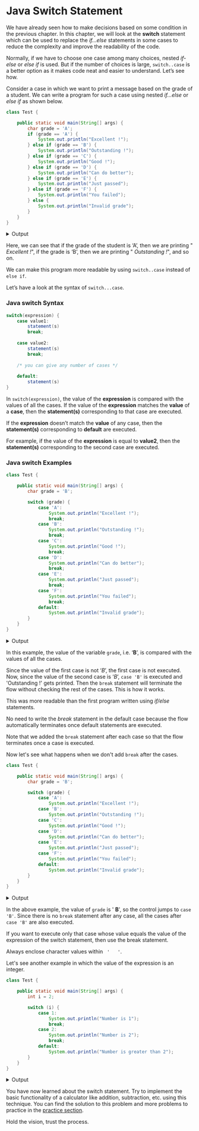 # Java Switch Statement

We have already seen how to make decisions based on some condition in the previous chapter. In this chapter, we will look at the **switch** statement which can be used to replace the *if...else* statements in some cases to reduce the complexity and improve the readability of the code.

Normally, if we have to choose one case among many choices, nested *if-else* or *else if* is used. But if the number of choices is large, `switch..case` is a better option as it makes code neat and easier to understand. Let’s see how.

Consider a case in which we want to print a message based on the grade of a student. We can write a program for such a case using nested *if...else* or *else if* as shown below.

```java
class Test {

    public static void main(String[] args) {
        char grade = 'A';
        if (grade == 'A') {
            System.out.println("Excellent !");
        } else if (grade == 'B') {
            System.out.println("Outstanding !");
        } else if (grade == 'C') {
            System.out.println("Good !");
        } else if (grade == 'D') {
            System.out.println("Can do better");
        } else if (grade == 'E') {
            System.out.println("Just passed");
        } else if (grade == 'F') {
            System.out.println("You failed");
        } else {
            System.out.println("Invalid grade");
        }
    }
}
```

<div class="collapse">
    <details>
        <summary>Output</summary>
        <pre class="output">Excellent !
                      </pre>
    </details>
</div>

Here, we can see that if the grade of the student is ‘A’, then we are printing " *Excellent !*", if the grade is ‘B’, then we are printing " *Outstanding !*", and so on.

We can make this program more readable by using `switch..case` instead of `else if`.

Let’s have a look at the syntax of `switch...case`.

### Java switch Syntax

```java
switch(expression) {
    case value1:
        statement(s)
        break;
		
    case value2:
        statement(s)
        break;
		
	/* you can give any number of cases */
	
    default:
        statement(s)
}
```

In `switch(expression)`, the value of the **expression** is compared with the values of all the cases. If the value of the **expression** matches the **value** of a **case**, then the **statement(s)** corresponding to that case are executed.

If the **expression** doesn’t match the **value** of any case, then the **statement(s)** corresponding to **default** are executed.

For example, if the value of the **expression** is equal to **value2**, then the **statement(s)** corresponding to the second case are executed.

### Java switch Examples

```java
class Test {

    public static void main(String[] args) {
        char grade = 'B';

        switch (grade) {
            case 'A':
                System.out.println("Excellent !");
                break;
            case 'B':
                System.out.println("Outstanding !");
                break;
            case 'C':
                System.out.println("Good !");
                break;
            case 'D':
                System.out.println("Can do better");
                break;
            case 'E':
                System.out.println("Just passed");
                break;
            case 'F':
                System.out.println("You failed");
                break;
            default:
                System.out.println("Invalid grade");
        }
    }
}
```

<div class="collapse">
    <details>
        <summary>Output</summary>
        <pre class="output">Outstanding !
                      </pre>
    </details>
</div>

In this example, the value of the variable `grade`, i.e. ‘**B**’, is compared with the values of all the cases.

Since the value of the first case is not ‘*B*’, the first case is not executed. Now, since the value of the second case is ‘*B*’, `case 'B'` is executed and 'Outstanding !' gets printed. Then the `break` statement will terminate the flow without checking the rest of the cases. This is how it works.

This was more readable than the first program written using *if/else* statements.

No need to write the *break* statement in the default case because the flow automatically terminates once default statements are executed.

Note that we added the `break` statement after each case so that the flow terminates once a case is executed.

Now let's see what happens when we don't add `break` after the cases.

```java
class Test {

    public static void main(String[] args) {
        char grade = 'B';

        switch (grade) {
            case 'A':
                System.out.println("Excellent !");
            case 'B':
                System.out.println("Outstanding !");
            case 'C':
                System.out.println("Good !");
            case 'D':
                System.out.println("Can do better");
            case 'E':
                System.out.println("Just passed");
            case 'F':
                System.out.println("You failed");
            default:
                System.out.println("Invalid grade");
        }
    }
}
```

<div class="collapse">
    <details>
        <summary>Output</summary>
        <pre class="output">Outstanding !
Good !
Can do better
Just passed
You failed
Invalid grade
                      </pre>
    </details>
</div>

In the above example, the value of `grade` is ' **B**', so the control jumps to `case 'B'`. Since there is no `break` statement after any case, all the cases after `case 'B'` are also executed.

If you want to execute only that case whose value equals the value of the expression of the switch statement, then use the break statement.

Always enclose character values within  ` '   '`.

Let's see another example in which the value of the expression is an integer.

```java
class Test {

    public static void main(String[] args) {
        int i = 2;

        switch (i) {
            case 1:
                System.out.println("Number is 1");
                break;
            case 2:
                System.out.println("Number is 2");
                break;
            default:
                System.out.println("Number is greater than 2");
        }
    }
}
```

<div class="collapse">
    <details>
        <summary>Output</summary>
        <pre class="output">Number is 2
                      </pre>
    </details>
</div>

You have now learned about the switch statement. Try to implement the basic functionality of a calculator like addition, subtraction, etc. using this technique. You can find the solution to this problem and more problems to practice in the [practice section](https://web.archive.org/web/20220811195841/https://www.codesdope.com/practice/).

<div><span>Hold the vision, trust the process.</span></div>
